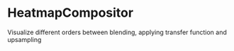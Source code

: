 # HeatmapCompositor
Visualize different orders between blending, applying transfer function and upsampling
